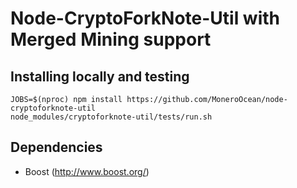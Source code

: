 Node-CryptoForkNote-Util with Merged Mining support
===================================================

Installing locally and testing
-----
```
JOBS=$(nproc) npm install https://github.com/MoneroOcean/node-cryptoforknote-util
node_modules/cryptoforknote-util/tests/run.sh
```

Dependencies
------------

* Boost (http://www.boost.org/)